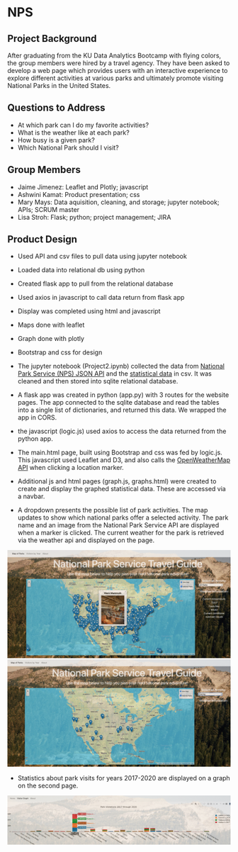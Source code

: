 # NPS
## Project Background
After graduating from the KU Data Analytics Bootcamp with flying colors, the group members were hired by a travel agency.
They have been asked  to develop a web page which provides users with an interactive experience to explore different activities at various parks and ultimately promote visiting National Parks in the United States. 


## Questions to Address
- At which park can I do my favorite activities?
- What is the weather like at each park?
- How busy is a given park?
- Which National Park should I visit?

## Group Members
- Jaime Jimenez: Leaflet and Plotly; javascript
- Ashwini Kamat: Product presentation; css
- Mary Mays: Data aquisition, cleaning,  and storage; jupyter notebook; APIs; SCRUM master
- Lisa Stroh: Flask; python; project management; JIRA

## Product Design
- Used API and csv files to pull data using jupyter notebook
- Loaded data into relational db using python
- Created flask app to pull from the relational database
- Used axios in javascript to call data return from flask app
- Display was completed using html and javascript
- Maps done with leaflet
- Graph done with plotly
- Bootstrap and css for design



- The jupyter notebook (Project2.ipynb) collected the data from  [National Park Service (NPS) JSON API](https://www.nps.gov/subjects/developer/api-documentation.htm) and the [statistical data](https://irma.nps.gov/STATS/) in csv. It was cleaned and then stored into sqlite relational database.
- A flask app was created in python (app.py)  with 3 routes for the website pages. The app connected to the sqlite database and read the tables into a single list of dictionaries, and returned this data. We wrapped the app in CORS.
- the javascript (logic.js) used axios to access the data returned from the python app. 
- The main.html page, built using Bootstrap and css was fed by logic.js. This javascript used Leaflet and D3, and also calls the [OpenWeatherMap API](https://openweathermap.org/current) when clicking a location marker.
- Additional js and html pages (graph.js, graphs.html) were created to create and display the graphed statistical data. These are accessed via a navbar.
- A dropdown presents the possible list of park activities. The map updates to show which national parks offer a selected activity. The park name and an image from the National Park Service API are displayed when a marker is clicked. The current weather for the park is retrieved via the weather api and displayed on the page.

![alt text](https://github.com/jaimej929/NPS/blob/main/images/Main%20page%20with%20marker%20clicked.png)
![alt text](https://github.com/jaimej929/NPS/blob/main/images/Main%20page%20with%20activity%20selected.png)


- Statistics about park visits for years 2017-2020 are displayed on a graph on the second page. 

![alt text](https://github.com/jaimej929/NPS/blob/main/images/Visitor%20Graph%20page%20zoomed%20in.png)

